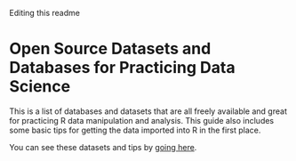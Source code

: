 
Editing this readme

# Open Source Datasets and Databases for Practicing Data Science

This is a list of databases and datasets that are all freely available and great for practicing R data manipulation and analysis.
This guide also includes some basic tips for getting the data imported into R in the first place.

You can see these datasets and tips by [going here](https://datatrail-jhu.github.io/open-datasets/). 
